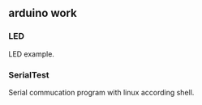 
## arduino work

### LED

LED example.

### SerialTest

Serial commucation program with linux according shell.
